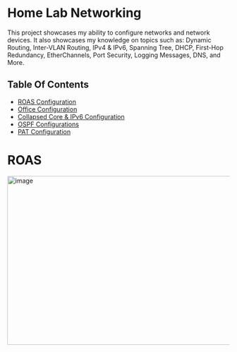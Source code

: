 # Home Lab Networking
This project showcases my ability to configure networks and network devices. It also showcases my knowledge on topics such as: Dynamic Routing, Inter-VLAN Routing, IPv4 & IPv6, Spanning Tree, DHCP, First-Hop Redundancy, EtherChannels, Port Security, Logging Messages, DNS, and More.

## Table Of Contents

- [ROAS Configuration](#ROAS)
- [Office Configuration](#Office)
- [Collapsed Core & IPv6 Configuration](#Collapsed)
- [OSPF Configurations](#OPSF)
- [PAT Configuration](#PAT)

# ROAS
<img width="592" height="383" alt="image" src="https://github.com/user-attachments/assets/991c1a0d-980d-4561-877a-472a8a0c64f2" />
